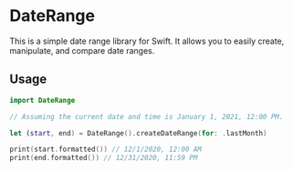 # DateRange

This is a simple date range library for Swift. It allows you to easily create, manipulate, and compare date ranges.

## Usage

```swift
import DateRange

// Assuming the current date and time is January 1, 2021, 12:00 PM.

let (start, end) = DateRange().createDateRange(for: .lastMonth)

print(start.formatted()) // 12/1/2020, 12:00 AM
print(end.formatted()) // 12/31/2020, 11:59 PM

```
